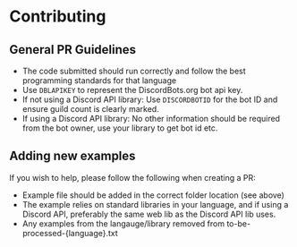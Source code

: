 # Contributing

## General PR Guidelines
* The code submitted should run correctly and follow the best programming standards for that language
* Use `DBLAPIKEY` to represent the DiscordBots.org bot api key.
* If not using a Discord API library: Use `DISCORDBOTID` for the bot ID and ensure guild count is clearly marked.
* If using a Discord API library: No other information should be required from the bot owner, use your library to get bot id etc.

## Adding new examples
If you wish to help, please follow the following when creating a PR:
* Example file should be added in the correct folder location (see above)
* The example relies on standard libraries in your language, and if using a Discord API, preferably the same web lib as the Discord API lib uses.
* Any examples from the langauge/library removed from to-be-processed-{language}.txt
